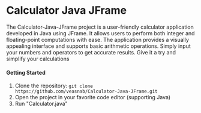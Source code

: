 # Calculator Java JFrame

The Calculator-Java-JFrame project is a user-friendly calculator application developed in Java using JFrame. It allows users to perform both integer and floating-point computations with ease. The application provides a visually appealing interface and supports basic arithmetic operations. Simply input your numbers and operators to get accurate results. 
Give it a try and simplify your calculations

#### Getting Started
1. Clone the repository: `git clone https://github.com/veasnab/Calculator-Java-JFrame.git`
2. Open the project in your favorite code editor (supporting Java)
3. Run "Calculator.java"
